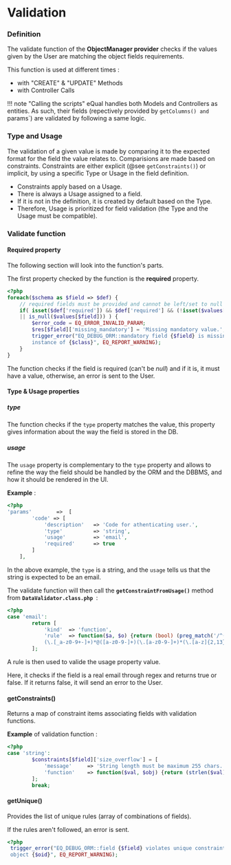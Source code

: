 # Validation

### Definition

The validate function of the **ObjectManager provider** checks if the values given by the User are matching the object fields requirements.

This function is used at different times :

- with "CREATE" & "UPDATE" Methods
- with Controller Calls

!!! note "Calling the scripts"
    eQual handles both Models and Controllers as entities. As such, their fields (repectively provided by `getColumns() and `params`) are validated by following a same logic.


### Type and Usage
The validation of a given value is made by comparing it to the expected format for the field the value relates to.
Comparisions are made based on constraints. Constraints are either explicit (@see `getConstraints()`) or implicit, by using a specific Type or Usage in the field definition.  

* Constraints apply based on a Usage.
* There is always a Usage assigned to a field.
* If it is not in the definition, it is created by default based on the Type.
* Therefore, Usage is prioritized for field validation (the Type and the Usage must be compatible).

### Validate function 

#### Required property

The following section will look into the function's parts.

The first property checked by the function is the **required** property.

```php
<?php
foreach($schema as $field => $def) {
    // required fields must be provided and cannot be left/set to null
    if( isset($def['required']) && $def['required'] && (!isset($values[$field]) 
    || is_null($values[$field])) ) {
        $error_code = EQ_ERROR_INVALID_PARAM;
        $res[$field]['missing_mandatory'] = 'Missing mandatory value.'; 
        trigger_error("EQ_DEBUG_ORM::mandatory field {$field} is missing for 
        instance of {$class}", EQ_REPORT_WARNING);
    }
}
```

The function checks if the field is required (can't be *null*) and if it is, it must have a value, otherwise, an error is sent to the User.



#### Type & Usage properties

##### type

The function checks if the `type` property matches the value, this property gives information about the way the field is stored in the DB.

##### usage

The `usage` property is complementary to the `type` property and allows to refine the way the field should be handled by the ORM and the DBBMS, and how it should be rendered in the UI. 

**Example** :

```php
<?php
'params' 		=>	[
        'code' => [
            'description'   => 'Code for athenticating user.',
            'type'          => 'string',
            'usage'         => 'email',
            'required'      => true
        ]
    ],
```

In the above example, the `type` is a string, and the `usage` tells us that the string is expected to be an email.

The validate function will then call the **`getConstraintFromUsage()`** method from **`DataValidator.class.php `**:

```php
<?php
case 'email':
        return [
            'kind'  => 'function',
            'rule'  => function($a, $o) {return (bool) (preg_match('/^([_a-z0-9-]+)
            (\.[_a-z0-9+-]+)*@([a-z0-9-]+)(\.[a-z0-9-]+)*(\.[a-z]{2,13})$/', $a));}
        ];
```

A rule is then used to valide the usage property value.

Here, it checks if the field is a real email through regex and returns true or false. If it returns false, it will send an error to the User. 



#### getConstraints() 

Returns a map of constraint items associating fields with validation functions.

**Example** of validation function : 

```php
<?php
case 'string':
        $constraints[$field]['size_overflow'] = [
            'message'     => 'String length must be maximum 255 chars.',
            'function'    => function($val, $obj) {return (strlen($val) <= 255);}
        ];
        break;
```



#### getUnique()

Provides the list of unique rules (array of combinations of fields).

If the rules aren't followed, an error is sent.

```php
<?php
 trigger_error("EQ_DEBUG_ORM::field {$field} violates unique constraint with 
 object {$oid}", EQ_REPORT_WARNING);
```



